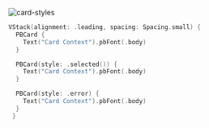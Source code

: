 ![card-styles](https://github.com/powerhome/playbook/assets/92755007/b6ea347b-6a7b-46e8-b4ce-213727587499)

```swift
VStack(alignment: .leading, spacing: Spacing.small) {
  PBCard {
    Text("Card Context").pbFont(.body)
  }

  PBCard(style: .selected()) {
    Text("Card Context").pbFont(.body)
  }

  PBCard(style: .error) {
    Text("Card Context").pbFont(.body)
  }
 }
```
